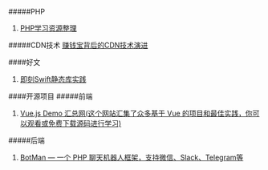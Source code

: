 #####PHP
1. [PHP学习资源整理](https://zhuanlan.zhihu.com/p/24035779?utm_source=qq&utm_medium=social&open_source=weibo_search)







#####CDN技术
[赚钱宝背后的CDN技术演进](https://mp.weixin.qq.com/s/bYN4crCzO2Vx8XjzjsDJBg)


####好文
1. [即刻Swift静态库实践](https://zhuanlan.zhihu.com/p/32178522?group_id=926848741735350272)


####开源项目
#####前端
1. [Vue.js Demo 汇总网(这个网站汇集了众多基于 Vue 的项目和最佳实践，你可以观看或免费下载源码进行学习)](https://vuejsexamples.com/)

#####后端
1. [BotMan — 一个 PHP 聊天机器人框架，支持微信、Slack、Telegram等](https://github.com/botman/botman)
